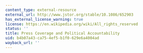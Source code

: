 ```yaml
---
content_type: external-resource
external_url: http://www.jstor.org/stable/10.1086/652903
has_external_license_warning: true
license: https://en.wikipedia.org/wiki/All_rights_reserved
status: ''
title: Press Coverage and Political Accountability
uid: b4b07a43-ca75-4ef5-b1f0-629e6a4004ad
wayback_url: ''
---
```

